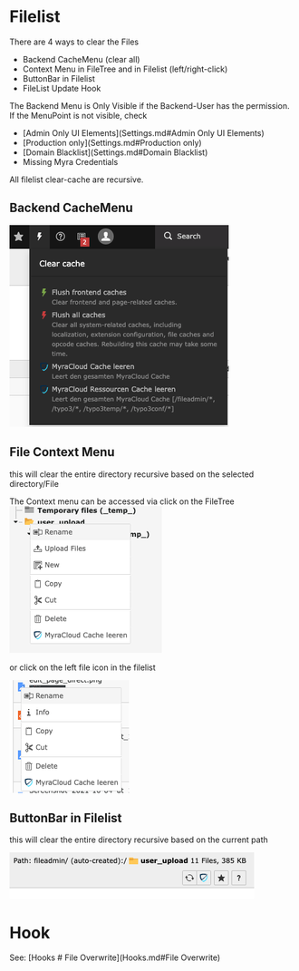 # Filelist

There are 4 ways to clear the Files 
* Backend CacheMenu (clear all)
* Context Menu in FileTree and in Filelist (left/right-click)
* ButtonBar in Filelist
* FileList Update Hook

The Backend Menu is Only Visible if the Backend-User has the permission.
If the MenuPoint is not visible, check
* [Admin Only UI Elements](Settings.md#Admin Only UI Elements)
* [Production only](Settings.md#Production only)
* [Domain Blacklist](Settings.md#Domain Blacklist)
* Missing Myra Credentials

All filelist clear-cache are recursive.

## Backend CacheMenu

![](img/cacheMenu.png)

## File Context Menu

this will clear the entire directory recursive based on the selected directory/File

The Context menu can be accessed via click on the FileTree
![](img/context_filetree.png)

or click on the left file icon in the filelist

![](img/context_filelist.png)

## ButtonBar in Filelist

this will clear the entire directory recursive based on the current path

![](img/buttonbar_filelist.png)

# Hook

See: [Hooks # File Overwrite](Hooks.md#File Overwrite)